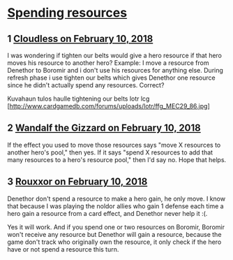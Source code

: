 # [Spending resources](https://community.fantasyflightgames.com/topic/269477-spending-resources/)

## 1 [Cloudless on February 10, 2018](https://community.fantasyflightgames.com/topic/269477-spending-resources/?do=findComment&comment=3207643)

I was wondering if tighten our belts would give a hero resource if that hero moves his resource to another hero? Example: I move a resource from Denethor to Boromir and i don't use his resources for anything else. During refresh phase i use tighten our belts which gives Denethor one resource since he didn't actually spend any resources. Correct?

Kuvahaun tulos haulle tightening our belts lotr lcg [http://www.cardgamedb.com/forums/uploads/lotr/ffg_MEC29_86.jpg]

## 2 [Wandalf the Gizzard on February 10, 2018](https://community.fantasyflightgames.com/topic/269477-spending-resources/?do=findComment&comment=3207670)

If the effect you used to move those resources says "move X resources to another hero's pool," then yes. If it says "spend X resources to add that many resources to a hero's resource pool," then I'd say no. Hope that helps.

## 3 [Rouxxor on February 10, 2018](https://community.fantasyflightgames.com/topic/269477-spending-resources/?do=findComment&comment=3208058)

Denethor don't spend a resource to make a hero gain, he only move. I know that because I was playing the noldor allies who gain 1 defense each time a hero gain a resource from a card effect, and Denethor never help it :(.

Yes it will work. And if you spend one or two resources on Boromir, Boromir won't receive any resource but Denethor will gain a resource, because the game don't track who originally own the resource, it only check if the hero have or not spend a resource this turn.

